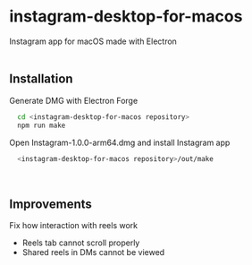
# instagram-desktop-for-macos

Instagram app for macOS made with Electron
<br/>
<br/>

## Installation

Generate DMG with Electron Forge

```bash
  cd <instagram-desktop-for-macos repository>
  npm run make
```
Open Instagram-1.0.0-arm64.dmg and install Instagram app

```bash
  <instagram-desktop-for-macos repository>/out/make
```
<br/>

## Improvements

Fix how interaction with reels work
- Reels tab cannot scroll properly
- Shared reels in DMs cannot be viewed

